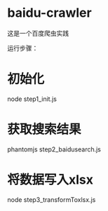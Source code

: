 # baidu-crawler
这是一个百度爬虫实践

运行步骤：
# 初始化
node step1_init.js

# 获取搜索结果
phantomjs step2_baidusearch.js

# 将数据写入xlsx
node step3_transformToxlsx.js